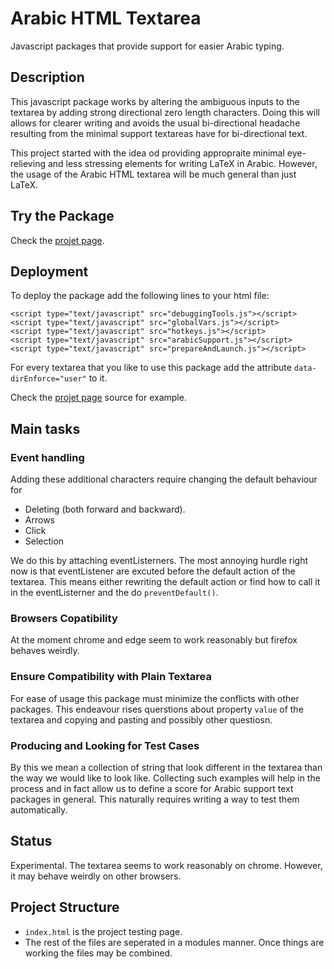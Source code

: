 # Arabic HTML Textarea
Javascript packages that provide support for easier Arabic typing.


## Description
This javascript package works by altering the ambiguous inputs to the textarea by adding strong directional zero length characters. Doing this will allows for clearer writing and avoids the usual bi-directional headache resulting from the minimal support textareas have for bi-directional text.  

This project started with the idea od providing appropraite minimal eye-relieving and less stressing elements for writing LaTeX in Arabic. However, the usage of the Arabic HTML textarea will be much general than just LaTeX.


## Try the Package
Check the [projet page](https://siddigss.github.io/Arabic-HTML-Textarea/).



## Deployment
To deploy the package add the following lines to your html file:

```<script type="text/javascript" src="afterEventsCreator.js"></script>
<script type="text/javascript" src="debuggingTools.js"></script>
<script type="text/javascript" src="globalVars.js"></script>
<script type="text/javascript" src="hotkeys.js"></script>
<script type="text/javascript" src="arabicSupport.js"></script>
<script type="text/javascript" src="prepareAndLaunch.js"></script>
```
For every textarea that you like to use this package add the attribute `data-dirEnforce="user"` to it.  

Check the [projet page](https://siddigss.github.io/Arabic-HTML-Textarea/) source for example. 

## Main tasks
### Event handling
Adding these additional characters require changing the default behaviour for
* Deleting (both forward and backward).
* Arrows
* Click
* Selection  

We do this by attaching eventListerners. The most annoying hurdle right now is that eventListener are excuted before the default action of the textarea. This means either rewriting the default action or find how to call it in the eventListerner and the do `preventDefault()`.

### Browsers Copatibility
At the moment chrome and edge seem to work reasonably but firefox behaves weirdly.

### Ensure Compatibility with Plain Textarea
For ease of usage this package must minimize the conflicts with other packages. This endeavour rises querstions about property `value` of the textarea and copying and pasting and possibly other questiosn.

### Producing and Looking for Test Cases
By this we mean a collection of string that look different in the textarea than the way we would like to look like. Collecting such examples will help in the process and in fact allow us to define a score for Arabic support text packages in general. This naturally requires writing a way to test them automatically.

## Status
Experimental. The textarea seems to work reasonably on chrome. However, it may behave weirdly on other browsers.

## Project Structure
* `index.html` is the project testing page.  
* The rest of the files are seperated in a modules manner. Once things are working the files may be combined.

